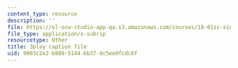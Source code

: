 ```yaml
---
content_type: resource
description: ''
file: https://ol-ocw-studio-app-qa.s3.amazonaws.com/courses/18-01sc-single-variable-calculus-fall-2010/9003c2e2b8895144bb37dc5ee0fcdc6f_jBkXbAgMj6s.vtt
file_type: application/x-subrip
resourcetype: Other
title: 3play caption file
uid: 9003c2e2-b889-5144-bb37-dc5ee0fcdc6f
---
```

